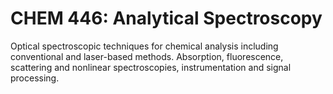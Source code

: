 # CHEM 446: Analytical Spectroscopy

Optical spectroscopic techniques for chemical analysis including conventional and laser-based methods. Absorption, fluorescence, scattering and nonlinear spectroscopies, instrumentation and signal processing.